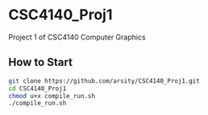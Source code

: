 # CSC4140_Proj1
Project 1 of CSC4140 Computer Graphics
## How to Start
```bash
git clone https://github.com/arsity/CSC4140_Proj1.git
cd CSC4140_Proj1
chmod u+x compile_run.sh
./compile_run.sh
```
